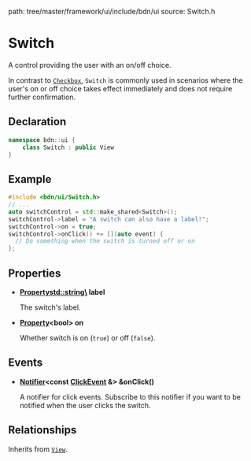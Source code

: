 path: tree/master/framework/ui/include/bdn/ui
source: Switch.h

# Switch

A control providing the user with an on/off choice.

In contrast to [`Checkbox`](checkbox.md), `Switch` is commonly used in scenarios where the user's on or off choice takes effect immediately and does not require further confirmation.

## Declaration

```C++
namespace bdn::ui {
	class Switch : public View
}
```

## Example

```C++
#include <bdn/ui/Switch.h>
// ...
auto switchControl = std::make_shared<Switch>();
switchControl->label = "A switch can also have a label!";
switchControl->on = true;
switchControl->onClick() += [](auto event) {
  // Do something when the switch is turned off or on
};
```

## Properties

* **[Property](../foundation/property.md)<std::string\> label**
	
	The switch's label.

* **[Property](../foundation/property.md)<bool\> on**
	
	Whether switch is on (`true`) or off (`false`).

## Events

* **[Notifier](../foundation/notifier.md)<const [ClickEvent](click_event.md) &\> &onClick()**

	A notifier for click events. Subscribe to this notifier if you want to be notified when the user clicks the switch.

## Relationships

Inherits from [`View`](view.md).


